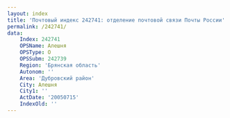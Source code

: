 ```yaml
---
layout: index
title: 'Почтовый индекс 242741: отделение почтовой связи Почты России'
permalink: /242741/
data:
    Index: 242741
    OPSName: Алешня
    OPSType: О
    OPSSubm: 242739
    Region: 'Брянская область'
    Autonom: ''
    Area: 'Дубровский район'
    City: Алешня
    City1: ''
    ActDate: '20050715'
    IndexOld: ''
---
```

